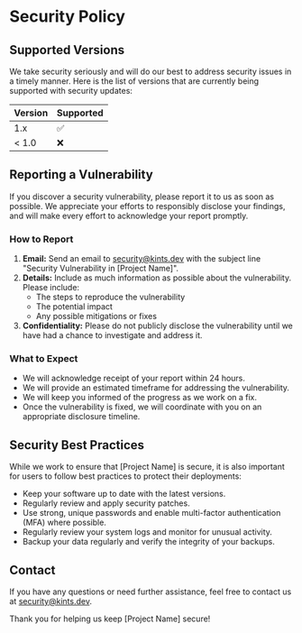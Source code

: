 # Security Policy

## Supported Versions

We take security seriously and will do our best to address security issues in a timely manner. Here is the list of versions that are currently being supported with security updates:

| Version | Supported          |
| ------- | ------------------ |
| 1.x     | :white_check_mark: |
| < 1.0   | :x:                |

## Reporting a Vulnerability

If you discover a security vulnerability, please report it to us as soon as possible. We appreciate your efforts to responsibly disclose your findings, and will make every effort to acknowledge your report promptly.

### How to Report

1. **Email:** Send an email to [security@kints.dev](mailto:security@kints.dev) with the subject line "Security Vulnerability in [Project Name]".
2. **Details:** Include as much information as possible about the vulnerability. Please include:
   - The steps to reproduce the vulnerability
   - The potential impact
   - Any possible mitigations or fixes
3. **Confidentiality:** Please do not publicly disclose the vulnerability until we have had a chance to investigate and address it.

### What to Expect

- We will acknowledge receipt of your report within 24 hours.
- We will provide an estimated timeframe for addressing the vulnerability.
- We will keep you informed of the progress as we work on a fix.
- Once the vulnerability is fixed, we will coordinate with you on an appropriate disclosure timeline.

## Security Best Practices

While we work to ensure that [Project Name] is secure, it is also important for users to follow best practices to protect their deployments:

- Keep your software up to date with the latest versions.
- Regularly review and apply security patches.
- Use strong, unique passwords and enable multi-factor authentication (MFA) where possible.
- Regularly review your system logs and monitor for unusual activity.
- Backup your data regularly and verify the integrity of your backups.

## Contact

If you have any questions or need further assistance, feel free to contact us at [security@kints.dev](mailto:security@kints.dev).

Thank you for helping us keep [Project Name] secure!

